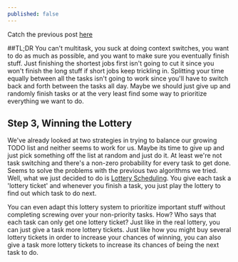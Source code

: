 ```yaml
---
published: false
---
```


Catch the previous post [here](http://kfang.github.io/Scheduling-Humans-And-Processors-%28Part-1%29/)

##TL;DR
You can't multitask, you suck at doing context switches, you want to do as much as possible, and you want to make sure you eventually finish stuff.  Just finishing the shortest jobs first isn't going to cut it since you won't finish the long stuff if short jobs keep trickling in.  Splitting your time equally between all the tasks isn't going to work since you'll have to switch back and forth between the tasks all day. Maybe we should just give up and randomly finish tasks or at the very least find some way to prioritize everything we want to do.

## Step 3, Winning the Lottery
We've already looked at two strategies in trying to balance our growing TODO list and neither seems to work for us.  Maybe its time to give up and just pick something off the list at random and just do it.  At least we're not task switching and there's a non-zero probability for every task to get done. Seems to solve the problems with the previous two algorithms we tried.  Well, what we just decided to do is [Lottery Scheduling](http://en.wikipedia.org/wiki/Lottery_scheduling). You give each task a 'lottery ticket' and whenever you finish a task, you just play the lottery to find out which task to do next. 

You can even adapt this lottery system to prioritize important stuff without completing screwing over your non-priority tasks. How? Who says that each task can only get one lottery ticket?  Just like in the real lottery, you can just give a task more lottery tickets.  Just like how you might buy several lottery tickets in order to increase your chances of winning, you can also give a task more lottery tickets to increase its chances of being the next task to do.




